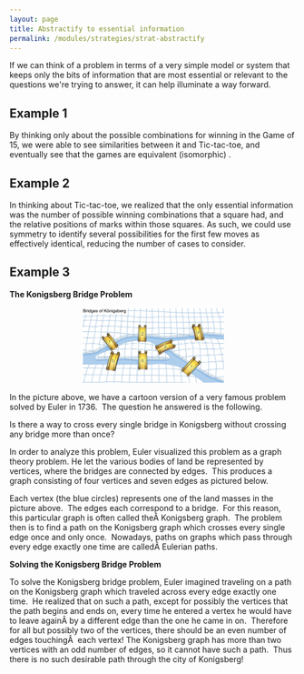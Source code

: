 ```yaml
---
layout: page
title: Abstractify to essential information
permalink: /modules/strategies/strat-abstractify
---
```


If we can think of a problem in terms of a very simple model or system that keeps only the bits of information that are most essential or relevant to the questions we're trying to answer, it can help illuminate a way forward.

## Example 1

By thinking only about the possible combinations for winning in the Game of 15, we were able to see similarities between it and Tic-tac-toe, and eventually see that the games are equivalent (isomorphic) .

## Example 2

In thinking about Tic-tac-toe, we realized that the only essential information was the number of possible winning combinations that a square had, and the relative positions of marks within those squares. As such, we could use symmetry to identify several possibilities for the first few moves as effectively identical, reducing the number of cases to consider.

## Example 3
**The Konigsberg Bridge Problem**

<p align="center"><img src="fig/konigsberg.jpeg" width="50%"/></p>

In the picture above, we have a cartoon version of a very famous problem solved by Euler in 1736.  The question he answered is the following.

Is there a way to cross every single bridge in Konigsberg without crossing any bridge more than once?

In order to analyze this problem, Euler visualized this problem as a graph theory problem.  He let the various bodies of land be represented by vertices, where the bridges are connected by edges.  This produces a graph consisting of four vertices and seven edges as pictured below.

Each vertex (the blue circles) represents one of the land masses in the picture above.  The edges each correspond to a bridge.  For this reason, this particular graph is often called theÂ Konigsberg graph.  The problem then is to find a path on the Konigsberg graph which crosses every single edge once and only once.  Nowadays, paths on graphs which pass through every edge exactly one time are calledÂ Eulerian paths.

**Solving the Konigsberg Bridge Problem**

To solve the Konigsberg bridge problem, Euler imagined traveling on a path on the Konigsberg graph which traveled across every edge exactly one time.  He realized that on such a path, except for possibly the vertices that the path begins and ends on, every time he entered a vertex he would have to leave againÂ by a different edge than the one he came in on.  Therefore for all but possibly two of the vertices, there should be an even number of edges touchingÂ  each vertex! The Konigsberg graph has more than two vertices with an odd number of edges, so it cannot have such a path.  Thus there is no such desirable path through the city of Konigsberg!


